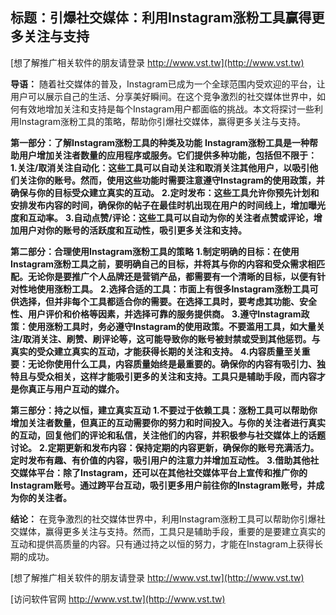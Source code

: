 ## **标题：引爆社交媒体：利用Instagram涨粉工具赢得更多关注与支持**

[想了解推广相关软件的朋友请登录 http://www.vst.tw](http://www.vst.tw)

**导语：**
随着社交媒体的普及，Instagram已成为一个全球范围内受欢迎的平台，让用户可以展示自己的生活、分享美好瞬间。在这个竞争激烈的社交媒体世界中，如何有效地增加关注和支持是每个Instagram用户都面临的挑战。本文将探讨一些利用Instagram涨粉工具的策略，帮助你引爆社交媒体，赢得更多关注与支持。

**第一部分：了解Instagram涨粉工具的种类及功能**
**Instagram涨粉工具是一种帮助用户增加关注者数量的应用程序或服务。它们提供多种功能，包括但不限于：**
**1.关注/取消关注自动化：这些工具可以自动关注和取消关注其他用户，以吸引他们关注你的账号。然而，使用这些功能时需要注意遵守Instagram的使用政策，并确保与你的目标受众建立真实的互动。**
**2.定时发布：这些工具允许你预先计划和安排发布内容的时间，确保你的帖子在最佳时机出现在用户的时间线上，增加曝光度和互动率。**
**3.自动点赞/评论：这些工具可以自动为你的关注者点赞或评论，增加用户对你的账号的活跃度和互动性，吸引更多关注和支持。**

**第二部分：合理使用Instagram涨粉工具的策略**
**1.制定明确的目标：在使用Instagram涨粉工具之前，要明确自己的目标，并将其与你的内容和受众需求相匹配。无论你是要推广个人品牌还是营销产品，都需要有一个清晰的目标，以便有针对性地使用涨粉工具。**
**2.选择合适的工具：市面上有很多Instagram涨粉工具可供选择，但并非每个工具都适合你的需要。在选择工具时，要考虑其功能、安全性、用户评价和价格等因素，并选择可靠的服务提供商。**
**3.遵守Instagram政策：使用涨粉工具时，务必遵守Instagram的使用政策。不要滥用工具，如大量关注/取消关注、刷赞、刷评论等，这可能导致你的账号被封禁或受到其他惩罚。与真实的受众建立真实的互动，才能获得长期的关注和支持。**
**4.内容质量至关重要：无论你使用什么工具，内容质量始终是最重要的。确保你的内容有吸引力、独特且与受众相关，这样才能吸引更多的关注和支持。工具只是辅助手段，而内容才是你真正与用户互动的媒介。**

**第三部分：持之以恒，建立真实互动**
**1.不要过于依赖工具：涨粉工具可以帮助你增加关注者数量，但真正的互动需要你的努力和时间投入。与你的关注者进行真实的互动，回复他们的评论和私信，关注他们的内容，并积极参与社交媒体上的话题讨论。**
**2.定期更新和发布内容：保持定期的内容更新，确保你的账号充满活力。定时发布有趣、有价值的内容，吸引用户的注意力并增加互动性。**
**3.借助其他社交媒体平台：除了Instagram，还可以在其他社交媒体平台上宣传和推广你的Instagram账号。通过跨平台互动，吸引更多用户前往你的Instagram账号，并成为你的关注者。**

**结论：**
在竞争激烈的社交媒体世界中，利用Instagram涨粉工具可以帮助你引爆社交媒体，赢得更多关注与支持。然而，工具只是辅助手段，重要的是要建立真实的互动和提供高质量的内容。只有通过持之以恒的努力，才能在Instagram上获得长期的成功。

[想了解推广相关软件的朋友请登录 http://www.vst.tw](http://www.vst.tw)


[访问软件官网 http://www.vst.tw](http://www.vst.tw)
